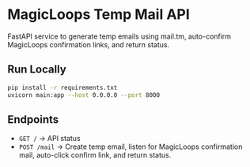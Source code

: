 # MagicLoops Temp Mail API

FastAPI service to generate temp emails using mail.tm, auto-confirm MagicLoops confirmation links, and return status.

## Run Locally

```bash
pip install -r requirements.txt
uvicorn main:app --host 0.0.0.0 --port 8000
```

## Endpoints

- `GET /` → API status
- `POST /mail` → Create temp email, listen for MagicLoops confirmation mail, auto-click confirm link, and return status.
